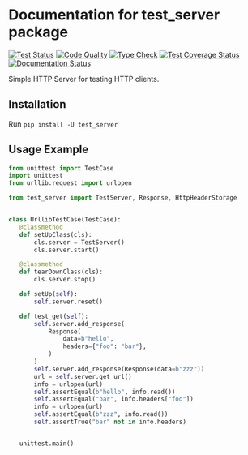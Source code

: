 # Documentation for test_server package

[![Test Status](https://github.com/lorien/test_server/actions/workflows/test.yml/badge.svg)](https://github.com/lorien/test_server/actions/workflows/test.yml)
[![Code Quality](https://github.com/lorien/test_server/actions/workflows/check.yml/badge.svg)](https://github.com/lorien/test_server/actions/workflows/test.yml)
[![Type Check](https://github.com/lorien/test_server/actions/workflows/mypy.yml/badge.svg)](https://github.com/lorien/test_server/actions/workflows/mypy.yml)
[![Test Coverage Status](https://coveralls.io/repos/github/lorien/test_server/badge.svg)](https://coveralls.io/github/lorien/test_server)
[![Documentation Status](https://readthedocs.org/projects/test_server/badge/?version=latest)](http://user-agent.readthedocs.org)

Simple HTTP Server for testing HTTP clients.


## Installation

Run `pip install -U test_server`


## Usage Example

```python
from unittest import TestCase
import unittest
from urllib.request import urlopen

from test_server import TestServer, Response, HttpHeaderStorage


class UrllibTestCase(TestCase):
   @classmethod
   def setUpClass(cls):
       cls.server = TestServer()
       cls.server.start()

   @classmethod
   def tearDownClass(cls):
       cls.server.stop()

   def setUp(self):
       self.server.reset()

   def test_get(self):
       self.server.add_response(
           Response(
               data=b"hello",
               headers={"foo": "bar"},
           )
       )
       self.server.add_response(Response(data=b"zzz"))
       url = self.server.get_url()
       info = urlopen(url)
       self.assertEqual(b"hello", info.read())
       self.assertEqual("bar", info.headers["foo"])
       info = urlopen(url)
       self.assertEqual(b"zzz", info.read())
       self.assertTrue("bar" not in info.headers)


   unittest.main()
```
